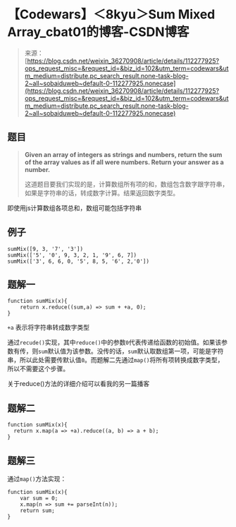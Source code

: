 <!--yml
category: codewars
date: 2022-08-13 11:52:11
-->

# 【Codewars】＜8kyu＞Sum Mixed Array_cbat01的博客-CSDN博客

> 来源：[https://blog.csdn.net/weixin_36270908/article/details/112277925?ops_request_misc=&request_id=&biz_id=102&utm_term=codewars&utm_medium=distribute.pc_search_result.none-task-blog-2~all~sobaiduweb~default-0-112277925.nonecase](https://blog.csdn.net/weixin_36270908/article/details/112277925?ops_request_misc=&request_id=&biz_id=102&utm_term=codewars&utm_medium=distribute.pc_search_result.none-task-blog-2~all~sobaiduweb~default-0-112277925.nonecase)

## 题目

> **Given an array of integers as strings and numbers, return the sum of the array values as if all were numbers.
> Return your answer as a number.**
> 
> 这道题目要我们实现的是，计算数组所有项的和，数组包含数字跟字符串，如果是字符串的话，转成数字计算。结果返回数字类型。

即使用js计算数组各项总和，数组可能包括字符串

## 例子

```
sumMix([9, 3, '7', '3'])  
sumMix(['5', '0', 9, 3, 2, 1, '9', 6, 7])  
sumMix(['3', 6, 6, 0, '5', 8, 5, '6', 2,'0']) 
```

## 题解一

```
function sumMix(x){
    return x.reduce((sum,a) => sum + +a, 0);  
} 
```

`+a` 表示将字符串转成数字类型

通过`recude()`实现，其中`reduce()`中的参数`0`代表传递给函数的初始值。如果该参数有传，则`sum`默认值为该参数。没传的话，`sum`默认取数组第一项，可能是字符串，所以此处需要传默认值`0`。而题解二先通过`map()`将所有项转换成数字类型，所以不需要这个步骤。

关于reduce()方法的详细介绍可以看我的另一篇播客

## 题解二

```
function sumMix(x){
  return x.map(a => +a).reduce((a, b) => a + b);
} 
```

## 题解三

通过`map()`方法实现：

```
function sumMix(x){
    var sum = 0;
    x.map(n => sum += parseInt(n));
    return sum;
} 
```